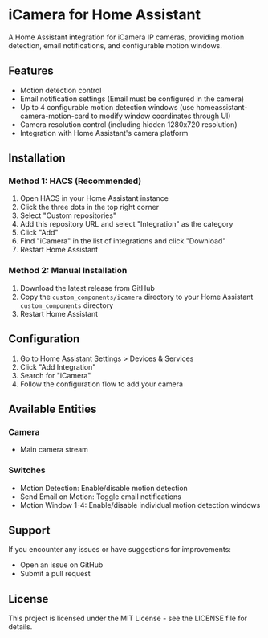 # iCamera for Home Assistant

A Home Assistant integration for iCamera IP cameras, providing motion detection, email notifications, and configurable motion windows.

## Features

- Motion detection control
- Email notification settings (Email must be configured in the camera)
- Up to 4 configurable motion detection windows (use homeassistant-camera-motion-card to modify window coordinates through UI)
- Camera resolution control (including hidden 1280x720 resolution)
- Integration with Home Assistant's camera platform

## Installation

### Method 1: HACS (Recommended)

1. Open HACS in your Home Assistant instance
2. Click the three dots in the top right corner
3. Select "Custom repositories"
4. Add this repository URL and select "Integration" as the category
5. Click "Add"
6. Find "iCamera" in the list of integrations and click "Download"
7. Restart Home Assistant

### Method 2: Manual Installation

1. Download the latest release from GitHub
2. Copy the `custom_components/icamera` directory to your Home Assistant `custom_components` directory
3. Restart Home Assistant

## Configuration

1. Go to Home Assistant Settings > Devices & Services
2. Click "Add Integration"
3. Search for "iCamera"
4. Follow the configuration flow to add your camera

## Available Entities

### Camera

- Main camera stream

### Switches

- Motion Detection: Enable/disable motion detection
- Send Email on Motion: Toggle email notifications
- Motion Window 1-4: Enable/disable individual motion detection windows

## Support

If you encounter any issues or have suggestions for improvements:

- Open an issue on GitHub
- Submit a pull request

## License

This project is licensed under the MIT License - see the LICENSE file for details.

